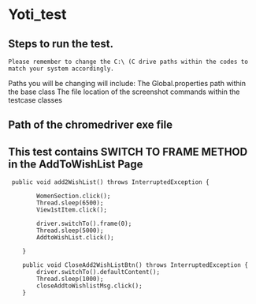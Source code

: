 # Yoti_test

## Steps to run the test.
```
Please remember to change the C:\ (C drive paths within the codes to match your system accordingly.
```
Paths you will be changing will include:
The Global.properties path within the base class
The file location of the screenshot commands within the testcase classes
## Path of the chromedriver exe file

## This test contains SWITCH TO FRAME METHOD in the AddToWishList Page
```
 public void add2WishList() throws InterruptedException {

        WomenSection.click();
        Thread.sleep(6500);
        View1stItem.click();

        driver.switchTo().frame(0);
        Thread.sleep(5000);
        AddtoWishList.click();

    }

    public void CloseAdd2WishListBtn() throws InterruptedException {
        driver.switchTo().defaultContent();
        Thread.sleep(1000);
        closeAddtoWishlistMsg.click();
    }
```
